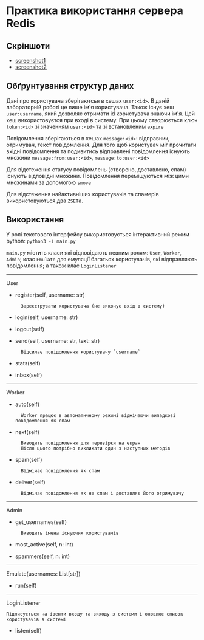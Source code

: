 # Практика використання сервера Redis

## Скріншоти

* [screenshot1](screenshot1.png)
* [screenshot2](screenshot2.png)

## Обґрунтування структур даних

Дані про користувача зберігаютсья в хешах `user:<id>`. В даній лабораторній роботі це лише ім'я користувача. Також існує хеш `user:username`, який дозволяє отримати id користувача знаючи ім'я. Цей хеш використовуєтся при вході в систему. При цьому створюється ключ `token:<id>` зі значенням `user:<id>` та зі встановленим `expire`

Повідомлення зберігаються в хешах `message:<id>`: відправник, отримувач, текст повідомлення. Для того щоб користувач міг прочитати вхідні повідомлення та подивитись відправлені повідомлення існують множини `message:from:user:<id>`, `message:to:user:<id>`

Для відстеження статусу повідомлень (створено, доставлено, спам) існують відповідні множини. Повідомлення переміщуються між цими множинами за допомогою `smove`

Для відстеження найактивніших користувачів та спамерів використовуються два `ZSET`а.

## Використання

У ролі текстового інтерфейсу використовується інтерактивний режим python: `python3 -i main.py`

`main.py` містить класи які відповідають певним ролям: `User`, `Worker`, `Admin`; клас `Emulate` для емуляції багатьох користувачів, які відправляють повідомлення; а також клас `LoginListener`

---

User

* register(self, username: str)

        Зареєструвати користувача (не виконує вхід в систему)

* login(self, username: str)
* logout(self)
* send(self, username: str, text: str)

        Відсилає повідомлення користувачу `username`

* stats(self)
* inbox(self)

---

Worker

* auto(self)

        Worker працює в автоматичному режимі відмічаючи випадкові повідомлення як спам

* next(self)

        Виводить повідомлення для перевірки на екран  
        Після цього потрібно викликати один з наступних методів
        
* spam(self)

        Відмічає повідомлення як спам
        
* deliver(self)

        Відмічає повідомлення як не спам і доставляє його отримувачу

---

Admin

* get\_usernames(self)

        Виводить імена існуючих користувачів
        
* most\_active(self, n: int)
* spammers(self, n: int)

---

Emulate(usernames: List[str])

* run(self)

---

LoginListener

    Підписується на івенти входу та виходу з системи і оновлює список користувачів в системі

* listen(self)
